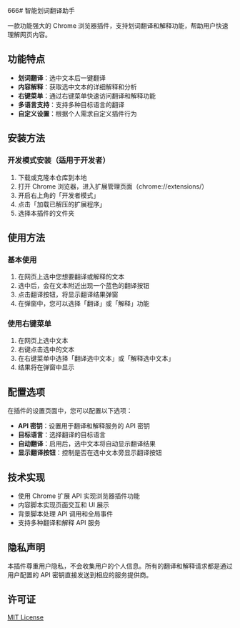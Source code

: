 666# 智能划词翻译助手

一款功能强大的 Chrome 浏览器插件，支持划词翻译和解释功能，帮助用户快速理解网页内容。

## 功能特点

- **划词翻译**：选中文本后一键翻译
- **内容解释**：获取选中文本的详细解释和分析
- **右键菜单**：通过右键菜单快速访问翻译和解释功能
- **多语言支持**：支持多种目标语言的翻译
- **自定义设置**：根据个人需求自定义插件行为

## 安装方法

### 开发模式安装（适用于开发者）

1. 下载或克隆本仓库到本地
2. 打开 Chrome 浏览器，进入扩展管理页面（chrome://extensions/）
3. 开启右上角的「开发者模式」
4. 点击「加载已解压的扩展程序」
5. 选择本插件的文件夹

## 使用方法

### 基本使用

1. 在网页上选中您想要翻译或解释的文本
2. 选中后，会在文本附近出现一个蓝色的翻译按钮
3. 点击翻译按钮，将显示翻译结果弹窗
4. 在弹窗中，您可以选择「翻译」或「解释」功能

### 使用右键菜单

1. 在网页上选中文本
2. 右键点击选中的文本
3. 在右键菜单中选择「翻译选中文本」或「解释选中文本」
4. 结果将在弹窗中显示

## 配置选项

在插件的设置页面中，您可以配置以下选项：

- **API 密钥**：设置用于翻译和解释服务的 API 密钥
- **目标语言**：选择翻译的目标语言
- **自动翻译**：启用后，选中文本将自动显示翻译结果
- **显示翻译按钮**：控制是否在选中文本旁显示翻译按钮

## 技术实现

- 使用 Chrome 扩展 API 实现浏览器插件功能
- 内容脚本实现页面交互和 UI 展示
- 背景脚本处理 API 调用和全局事件
- 支持多种翻译和解释 API 服务

## 隐私声明

本插件尊重用户隐私，不会收集用户的个人信息。所有的翻译和解释请求都是通过用户配置的 API 密钥直接发送到相应的服务提供商。

## 许可证

[MIT License](LICENSE)
